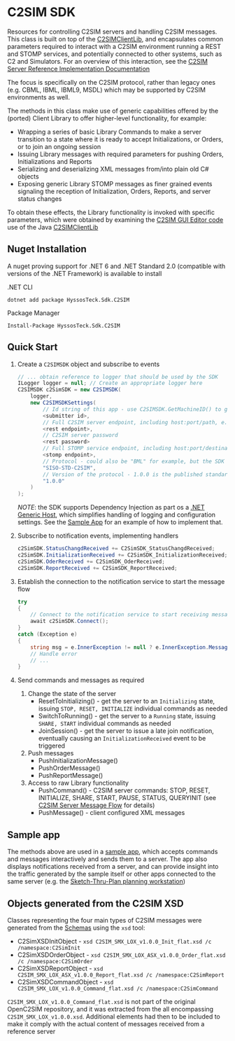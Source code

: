 ﻿# C2SIM SDK

Resources for controlling C2SIM servers and handling C2SIM messages. This class is built on top of the [C2SIMClientLib](https://github.com/hyssostech/OpenC2SIM.github.io/tree/0def573bcde1e3ff40248bc327775200e6eba095/Software/Library/CS/C2SIMSDK/C2SIMClientLib), and 
encapsulates common parameters required to interact with a C2SIM environment running a REST and STOMP services, and potentially 
connected to other systems, such as C2 and Simulators. For an overview of this interaction, see the 
[C2SIM Server Reference Implementation Documentation](https://bit.ly/30y40RI)


The focus is specifically on the C2SIM protocol, rather than legacy ones (e.g. CBML, IBML, IBML9, MSDL) which may be supported by C2SIM environments as well.

The methods in this class make use of generic capabilities offered by the (ported) Client Library to offer higher-level functionality, 
for example:

- Wrapping a series of basic Library Commands to make a server transition to a state where it is ready to accept Initializations,
or Orders, or to join an ongoing session
- Issuing Library messages with required parameters for pushing Orders, Initializations and Reports
- Serializing and deserializing XML messages from/into plain old C# objects
- Exposing generic Library STOMP messages as finer grained events signaling the reception of Initialization, 
Orders, Reports, and server status changes

To obtain these effects, the Library functionality is invoked with specific parameters, which were obtained by examining the 
[C2SIM GUI Editor code](https://github.com/hyssostech/OpenC2SIM.github.io/tree/master/Software/Client/C2SIMGUIv2.10.9) 
use of the Java [C2SIMClientLib](https://github.com/hyssostech/OpenC2SIM.github.io/tree/master/Software/Library/Java/C2SIMClientLib)


## Nuget Installation

A nuget proving support for .NET 6 and .NET Standard 2.0 (compatible with versions of the .NET Framework) is available to install

.NET CLI

```
dotnet add package HyssosTeck.Sdk.C2SIM
```

Package Manager

```
Install-Package HyssosTeck.Sdk.C2SIM
```


## Quick Start

1. Create a `C2SIMSDK` object and subscribe to events

    ```cs
    // ... obtain reference to logger that should be used by the SDK
    ILogger logger = null; // Create an appropriate logger here
    C2SIMSDK c2SimSDK = new C2SIMSDK(
        logger,
        new C2SIMSDKSettings(
            // Id string of this app - use C2SIMSDK.GetMachineID() to get a unique id based on the client hardware
            <submitter id>, 
            // Full C2SIM server endpoint, including host:port/path, e.g. "http://10.2.10.30:8080/C2SIMServer"
            <rest endpoint>, 
            // C2SIM server password
            <rest password>        
            // Full STOMP service endpoint, including host:port/destination, e.g. "http://10.2.10.30:61613/topic/C2SIM"
            <stomp endpoint>, 
            // Protocol - could also be "BML" for example, but the SDK focuses on C2SIM
            "SISO-STD-C2SIM",
            // Version of the protocol - 1.0.0 is the published standard
            "1.0.0"
        )
    );
    ```

    *NOTE*: the SDK supports Dependency Injection as part os a [.NET Generic Host](https://docs.microsoft.com/en-us/dotnet/core/extensions/generic-host), which simplifies handling of logging and configuration settings. See the [Sample App](https://github.com/hyssostech/OpenC2SIM.github.io/blob/0def573bcde1e3ff40248bc327775200e6eba095/Software/Library/CS/C2SIMSDK/C2SIMSDKSampleApp) for an example of how to implement that.


1. Subscribe to notification events, implementing  handlers

    ```cs
    c2SimSDK.StatusChangdReceived += C2SimSDK_StatusChangdReceived;
    c2SimSDK.InitializationReceived += C2SimSDK_InitializationReceived;
    c2SimSDK.OderReceived += C2SimSDK_OderReceived;
    c2SimSDK.ReportReceived += C2SimSDK_ReportReceived;
    ```

1. Establish the connection to the notification service to start the message flow

    ```cs
    try
    {
        // Connect to the notification service to start receiving messages
        await c2SimSDK.Connect();
    }
    catch (Exception e)
    {
        string msg = e.InnerException != null ? e.InnerException.Message : e.Message;
        // Handle error
        // ...
    }
    ```

1. Send commands and messages as required
	1. Change the state of the server
		- ResetToInitializing() - get the server to an `Initializing` state, issuing `STOP, RESET, INITIALIZE` individual commands as needed
		- SwitchToRunning() - get the server to a `Running` state, issuing `SHARE, START` individual commands as needed 
        - JoinSession() - get the server to issue a late join notification, eventually causing an `InitializationReceived` event to be triggered 
	1. Push messages
        - PushInitializationMessage()
        - PushOrderMessage() 
        - PushReportMessage()
    1. Access to raw Library functionality
		- PushCommand() -  C2SIM server commands: STOP, RESET, INITIALIZE, SHARE, START, PAUSE, STATUS, QUERYINIT (see [C2SIM Server Message Flow](https://github.com/hyssostech/OpenC2SIM.github.io/blob/master/Software/Server/C2SIM%20Server%20Message%20Flow_20200325.pdf) for details)
        - PushMessage() - client configured XML messages

## Sample app

The methods above are used in a [sample app](https://github.com/hyssostech/OpenC2SIM.github.io/blob/0def573bcde1e3ff40248bc327775200e6eba095/Software/Library/CS/C2SIMSDK/C2SIMSDKSampleApp), which accepts commands and messages interactively and sends them to a server.
The app also displays notifications received from a server, and can provide insight into the traffic generated by the sample itself or other apps
connected to the same server (e.g. the [Sketch-Thru-Plan planning workstation](http://www.hyssos.com))

## Objects generated from the C2SIM XSD

Classes representing the four main types of C2SIM messages were generated from the [Schemas](Schema) using the `xsd` tool:

- C2SimXSDInitObject - `xsd C2SIM_SMX_LOX_v1.0.0_Init_flat.xsd /c /namespace:C2SimInit`
- C2SimXSDOrderObject - `xsd C2SIM_SMX_LOX_ASX_v1.0.0_Order_flat.xsd /c /namespace:C2SimOrder` 
- C2SimXSDReportObject - `xsd C2SIM_SMX_LOX_ASX_v1.0.0_Report_flat.xsd /c /namespace:C2SimReport`
- C2SimXSDCommandObject - `xsd C2SIM_SMX_LOX_v1.0.0_Command_flat.xsd /c /namespace:C2SimCommand`

`C2SIM_SMX_LOX_v1.0.0_Command_flat.xsd` is not part of the original OpenC2SIM repository, and it was extracted from the all 
encompassing `C2SIM_SMX_LOX_v1.0.0.xsd`. Additional elements had then to be included to 
make it comply with the actual content of messages received from a
reference server


